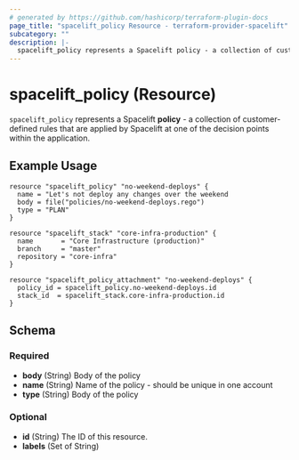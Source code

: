 ```yaml
---
# generated by https://github.com/hashicorp/terraform-plugin-docs
page_title: "spacelift_policy Resource - terraform-provider-spacelift"
subcategory: ""
description: |-
  spacelift_policy represents a Spacelift policy - a collection of customer-defined rules that are applied by Spacelift at one of the decision points within the application.
---
```


# spacelift_policy (Resource)

`spacelift_policy` represents a Spacelift **policy** - a collection of customer-defined rules that are applied by Spacelift at one of the decision points within the application.

## Example Usage

```hcl
resource "spacelift_policy" "no-weekend-deploys" {
  name = "Let's not deploy any changes over the weekend
  body = file("policies/no-weekend-deploys.rego")
  type = "PLAN"
}

resource "spacelift_stack" "core-infra-production" {
  name       = "Core Infrastructure (production)"
  branch     = "master"
  repository = "core-infra"
}

resource "spacelift_policy_attachment" "no-weekend-deploys" {
  policy_id = spacelift_policy.no-weekend-deploys.id
  stack_id  = spacelift_stack.core-infra-production.id
}
```

<!-- schema generated by tfplugindocs -->
## Schema

### Required

- **body** (String) Body of the policy
- **name** (String) Name of the policy - should be unique in one account
- **type** (String) Body of the policy

### Optional

- **id** (String) The ID of this resource.
- **labels** (Set of String)


